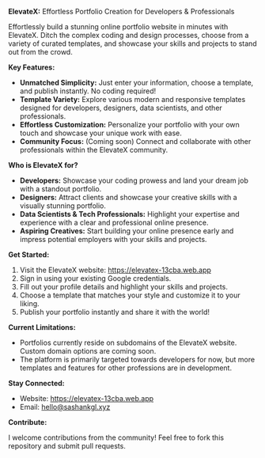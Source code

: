 **ElevateX:** Effortless Portfolio Creation for Developers & Professionals

Effortlessly build a stunning online portfolio website in minutes with ElevateX. Ditch the complex coding and design processes, choose from a variety of curated templates, and showcase your skills and projects to stand out from the crowd.

**Key Features:**

- **Unmatched Simplicity:** Just enter your information, choose a template, and publish instantly. No coding required!
- **Template Variety:** Explore various modern and responsive templates designed for developers, designers, data scientists, and other professionals.
- **Effortless Customization:** Personalize your portfolio with your own touch and showcase your unique work with ease.
- **Community Focus:** (Coming soon) Connect and collaborate with other professionals within the ElevateX community.

**Who is ElevateX for?**

- **Developers:** Showcase your coding prowess and land your dream job with a standout portfolio.
- **Designers:** Attract clients and showcase your creative skills with a visually stunning portfolio.
- **Data Scientists & Tech Professionals:** Highlight your expertise and experience with a clear and professional online presence.
- **Aspiring Creatives:** Start building your online presence early and impress potential employers with your skills and projects.

**Get Started:**

1. Visit the ElevateX website: https://elevatex-13cba.web.app
2. Sign in using your existing Google credentials.
3. Fill out your profile details and highlight your skills and projects.
4. Choose a template that matches your style and customize it to your liking.
5. Publish your portfolio instantly and share it with the world!

**Current Limitations:**

- Portfolios currently reside on subdomains of the ElevateX website. Custom domain options are coming soon.
- The platform is primarily targeted towards developers for now, but more templates and features for other professions are in development.

**Stay Connected:**

- Website: https://elevatex-13cba.web.app
- Email: hello@sashankgl.xyz

**Contribute:**

I welcome contributions from the community! Feel free to fork this repository and submit pull requests.